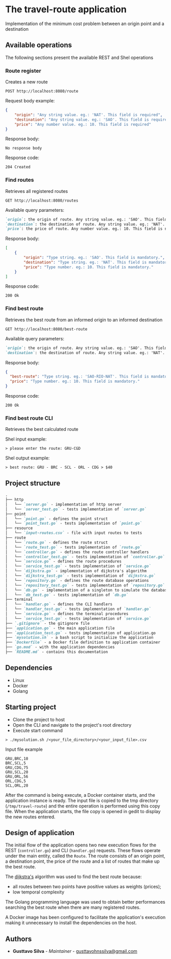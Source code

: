 # The travel-route application
Implementation of the minimum cost problem between an origin point and a destination

## Available operations
The following sections present the available REST and Shel operations

### Route register
Creates a new route

```
POST http://localhost:8080/route
```

Request body example:
```JSON
{
	"origin": "Any string value. eg.: 'NAT'. This field is required",
	"destination": "Any string value. eg.: 'SAO'. This field is required",
	"price": "Any number value. eg.: 10. This field is required"
}
```

Response body:
```
No response body
```

Response code:
```
204 Created
```

### Find routes
Retrieves all registered routes

```
GET http://localhost:8080/routes
```

Available query parameters:
```MARKDOWN
`origin`: the origin of route. Any string value. eg.: 'SAO'. This field is not mandatory.
`destination`: the destination of route. Any string value. eg.: 'NAT'. This field is not mandatory.
`price`: the price of route. Any number value. eg.: 10. This field is not mandatory.
```

Response body:
```JSON
[
    {
    	"origin": "Type string. eg.: 'SAO'. This field is mandatory.",
    	"destination": "Type string. eg.: 'NAT'. This field is mandatory.",
    	"price": "Type number. eg.: 10. This field is mandatory."
    }
]    
```

Response code:
```
200 Ok
```

### Find best route
Retrieves the best route from an informed origin to an informed destination

```
GET http://localhost:8080/best-route
```

Available query parameters:
```MARKDOWN
`origin`: the origin of route. Any string value. eg.: 'SAO'. This field is mandatory.
`destination`: the destination of route. Any string value. eg.: 'NAT'. This field is mandatory.
```

Response body:
```JSON
{
  "best-route": "Type string. eg.: 'SAO-RIO-NAT'. This field is mandatory.",
  "price": "Type number. eg.: 10. This field is mandatory."
}
```

Response code:
```
200 Ok
```

### Find best route CLI
Retrieves the best calculated route

Shel input example:
```SHELL
> please enter the route: GRU-CGD
```

Shel output example:
```SHELL
> best route: GRU - BRC - SCL - ORL - CDG > $40
```

## Project structure
```MARKDOWN
.
├── http
│   └── `server.go` - implementation of http server
│   └── `server_test.go` - tests implementation of `server.go`
├── point
│   └── `point.go` - defines the point struct
│   └── `point_test.go` - tests implementation of `point.go`
├── resource
│   └── `input-routes.csv` - file with input routes to tests
├── route
│   └── `route.go` - defines the route struct
│   └── `route_test.go` - tests implementation of `route.go`
│   └── `controller.go` - defines the route controller handlers
│   └── `controller_test.go` - tests implementation of `controller.go`
│   └── `service.go` - defines the route procedures
│   └── `service_test.go` - tests implementation of `service.go`
│   └── `dijkstra.go` - implementation of dijkstra's algorithm 
│   └── `dijkstra_test.go` - tests implementation of `dijkstra.go`
│   └── `repository.go` - defines the route database operations
│   └── `repository_test.go` - tests implementation of `repository.go`
│   └── `db.go` - implementation of a singleton to simulate the database 
│   └── `db_test.go` - tests implementation of `db.go`
├── terminal
│   └── `handler.go` - defines the CLI handlers
│   └── `handler_test.go` - tests implementation of `handler.go`
│   └── `service.go` - defines the terminal procedures
│   └── `service_test.go` - tests implementation of `service.go`
├── `.gitignore` - the gitignore file
├── `application.go` - the main application file
├── `application_test.go` - tests implementation of application.go
├── `mysolution.sh` - a bash script to initialize the application
├── `Dockerfile` - a Docker file definition to application container
├── `go.mod` - with the application dependencies
├── `README.md` - contains this documentation
```

## Dependencies
* Linux
* Docker
* Golang

## Starting project
* Clone the project to host
* Open the CLI and navigate to the project's root directory
* Execute start command
```SHELL
> ./mysolution.sh /<your_file_directory>/<your_input_file>.csv
```

Input file example
```CSV
GRU,BRC,10
BRC,SCL,5
GRU,CDG,75
GRU,SCL,20
GRU,ORL,56
ORL,CDG,5
SCL,ORL,20
```

After the command is being execute, a Docker container starts, and the application instance is ready. The input file is copied 
to the tmp directory (`/tmp/travel-route`) and the entire operation is performed using this copy file. When the application starts, 
the file copy is opened in gedit to display the new routes entered.

## Design of application
The initial flow of the application opens two new execution flows for the REST (`controller.go`) and CLI (`handler.go`) requests. 
These flows operate under the main entity, called the `Route`. The route consists of an origin point, a destination point, the price 
of the route and a list of routes that make up the best route.

The [dijkstra's](https://en.wikipedia.org/wiki/Dijkstra%27s_algorithm) algorithm was used to find the best route because:
 * all routes between two points have positive values as weights (prices);
 * low temporal complexity

The Golang programming language was used to obtain better performances searching the best route when there are many registered routes.

A Docker image has been configured to facilitate the application's execution making it unnecessary to install the dependencies on the host.

## Authors
* **Gusttavo Silva** - *Maintainer* - [gusttavohnssilva@gmail.com](mailto:gusttavohnssilva@gmail.com)
